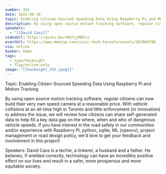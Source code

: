 ```yaml
---
number: 355
date: 2022-08-16
topic: Enabling Citizen-Sourced Speeding Data Using Raspberry Pi and Motion Tracking
description: By using open source motion tracking software, regular citizens can now build their very own speed camera at a reasonable price. With vehicle collisions at an all-time high in Toronto and little enforcement (or innovation) to address the issue, we will review how citizens can share self-generated data to help fill a key data gap on the where, when and who of dangerous vehicle speeds. If you have interest in the road safety in our communities and/or experience with Raspberry Pi, python, sqlite, ML (opencv), project management or road design policy, we'd love to get your feedback and involvement in this project!
speakers:
  - "[[David Cass]]"
videoUrl: https://youtu.be/vMzFjyMBfLs
eventUrl: https://www.meetup.com/civic-tech-toronto/events/287004798
via: online
booker: Gabe
tags:
  - type/hacknight
  - flag/online-only
image: "[[hacknight_355.jpeg]]"
---
```


Topic:
Enabling Citizen-Sourced Speeding Data Using Raspberry Pi and Motion Tracking

By using open source motion tracking software, regular citizens can now build their very own speed camera at a reasonable price. With vehicle collisions at an all-time high in Toronto and little enforcement (or innovation) to address the issue, we will review how citizens can share self-generated data to help fill a key data gap on the where, when and who of dangerous vehicle speeds. If you have interest in the road safety in our communities and/or experience with Raspberry Pi, python, sqlite, ML (opencv), project management or road design policy, we'd love to get your feedback and involvement in this project!

Speakers:
David Cass is a techie, a tinkerer, a husband and a father. He believes, if wielded correctly, technology can have an incredibly positive effect on our lives and result in a safer, more prosperous and more equitable society.
